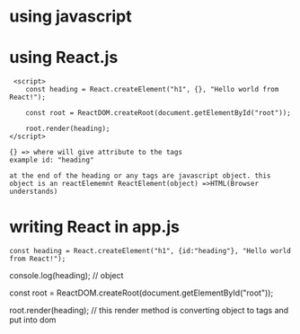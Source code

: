  
 
  # using javascript
  <script>
        const heading = document.createElement("h1");
        heading.innerHTML = "Hello world from javascript";

        const root = document.getElementById("root");

        root.appendChild(heading);
    </script>


  #  using React.js
     <script>
        const heading = React.createElement("h1", {}, "Hello world from React!");
   
        const root = ReactDOM.createRoot(document.getElementById("root"));

        root.render(heading);
    </script>

    {} => where will give attribute to the tags
    example id: "heading"

    at the end of the heading or any tags are javascript object. this object is an reactElememnt ReactElement(object) =>HTML(Browser understands)


  # writing React in app.js 
    const heading = React.createElement("h1", {id:"heading"}, "Hello world from React!");

console.log(heading); // object 
   
const root = ReactDOM.createRoot(document.getElementById("root"));

root.render(heading); // this render method is converting object to tags and put into dom
